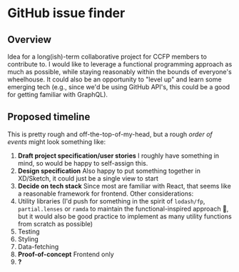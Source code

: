 # GitHub issue finder

## Overview

Idea for a long(ish)-term collaborative project for CCFP members to contribute to. I would like to leverage a functional programming approach as much as possible, while staying reasonably within the bounds of everyone's wheelhouse. It could also be an opportunity to "level up" and learn some emerging tech (e.g., since we'd be using GitHub API's, this could be a good for getting familiar with GraphQL).

## Proposed timeline

This is pretty rough and off-the-top-of-my-head, but a rough _order of events_ might look something like:
1. **Draft project specification/user stories** I roughly have something in mind, so would be happy to self-assign this.
2. **Design specification** Also happy to put something together in XD/Sketch, it could just be a single view to start
3. **Decide on tech stack** Since most are familiar with React, that seems like a reasonable framework for frontend. Other considerations:
  1. Utility libraries (I'd push for something in the spirit of `lodash/fp`, `partial.lenses` or `ramda` to maintain the functional-inspired approach 🙂, but it would also be good practice to implement as many utility functions from scratch as possible)
  2. Testing
  3. Styling
  4. Data-fetching
4. **Proof-of-concept** Frontend only
5. **?**
